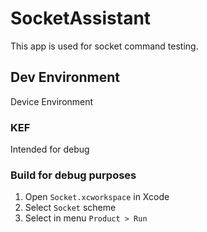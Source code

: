 # SocketAssistant
This app is used for socket command testing.

## Dev Environment
Device Environment

### KEF
Intended for debug

### Build for debug purposes
1. Open `Socket.xcworkspace` in Xcode
2. Select `Socket` scheme
3. Select in menu `Product > Run`
